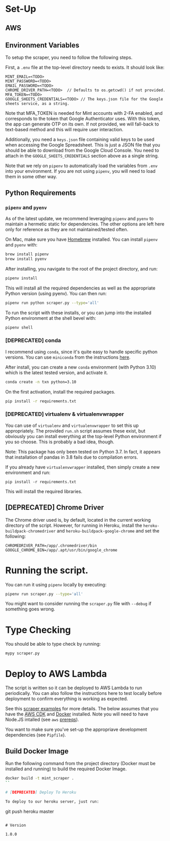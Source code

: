 # Set-Up

## AWS

## Environment Variables

To setup the scraper, you need to follow the following steps.

First, a `.env` file at the top-level directory needs to exists. It should look like:

```
MINT_EMAIL=<TODO>
MINT_PASSWORD=<TODO>
EMAIL_PASSWORD=<TODO>
CHROME_DRIVER_PATH=<TODO>  // Defaults to os.getcwd() if not provided.
MFA_TOKEN=<TODO>
GOOGLE_SHEETS_CREDENTIALS=<TODO> // The keys.json file for the Google sheets service, as a string.
```
Note that MFA_TOKEN is needed for Mint accounts with 2-FA enabled, and corresponds to the token that Google Authenticator uses. With this token, the app can generate OTP on its own. If not provided, we will fall-back to text-based method and this will require user interaction.


Additionally, you need a `keys.json` file containing valid keys to be used when accessing the Google Spreadsheet. This is just a JSON file that you should be able to download from the Google Cloud Console. You need to attach in the `GOOGLE_SHEETS_CREDENTIALS` section above as a single string.

Note that we rely on `pipenv` to automatically load the variables from `.env` into your environment. If you are not using `pipenv`, you will need to load them in some other way.


## Python Requirements

### `pipenv` and `pyenv`

As of the latest update, we recommend leveraging `pipenv` and `pyenv` to maintain a hermetic static for dependencies. The other options are left here only for reference as they are not maintained/tested often.

On Mac, make sure you have [Homebrew](https://brew.sh/) installed. You can install `pipenv` and `pyenv` with:

```sh
brew install pipenv
brew install pyenv
````

After installing, you navigate to the root of the project directory, and run:

```sh
pipenv install
```

This will install all the required dependencies as well as the appropriate Python version (using pyenv). You can then run:

```sh
pipenv run python scraper.py --type='all'
```

To run the script with these installs, or you can jump into the installed Python environment at the shell bevel with:

```sh
pipenv shell
````


### [DEPRECATED] conda
I recommend using `conda`, since it's quite easy to handle specific python versions.  You can use `miniconda` from the instructions [here](https://docs.conda.io/projects/conda/en/latest/user-guide/install/macos.html).

After install, you can create a new `conda` environment (with Python 3.10) which is the latest tested version, and activate it.

```sh
conda create -n txn python=3.10
```

On the first activation, install the required packages.

```sh
pip install -r requirements.txt
```

### [DEPRECATED] virtualenv & virtualenvwrapper
You can use of `virtualenv` and `virtualenvwrapper` to set this up appropriately. The provided `run.sh` script assumes these exist, but obviously you can install everything at the top-level Python environment if you so choose. This is probably a bad idea, though.

Note: This package has only been tested on Python 3.7. In fact, it appears that installation of pandas in 3.8 fails due to compilation errors.

If you already have `virtualenvwrapper` installed, then simply create a new environment and run:

```
pip install -r requirements.txt
```

This will install the required libraries.

## [DEPRECATED] Chrome Driver
The Chrome driver used is, by default, located in the current working directory of the script. However, for running in Heroku, install the `heroku-buildpack-chromedriver` and `heroku-buildpack-google-chrome` and set the following:

```
CHROMEDRIVER_PATH=/app/.chromedriver/bin
GOOGLE_CHROME_BIN=/app/.apt/usr/bin/google_chrome
```

# Running the script.

You can run it using `pipenv` locally by executing:

```sh
pipenv run scraper.py --type='all'
```


You might want to consider running the `scraper.py` file with `--debug` if something goes wrong.

# Type Checking

You should be able to type check by running:

```
mypy scraper.py
```

# Deploy to AWS Lambda

The script is written so it can be deployed to AWS Lambda to run periodically. You can also follow the instructions here to test locally before deployment to confirm everything is working as expected.

See this [scraper examples](https://github.com/aws-samples/lambda-web-scraper-example) for more details. The below assumes that you have the [AWS CDK](https://aws.amazon.com/cdk/) and [Docker](https://www.docker.com/) installed. Note you will need to have Node.JS intalled (see `aws` [prereqs](https://docs.aws.amazon.com/cdk/v2/guide/getting_started.html)).

You want to make sure you've set-up the appropriave development dependencies (see `Pipfile`).

## Build Docker Image

Run the following command from the project directory (Docker must be installed and running) to build the required Docker Image.

```sh
docker build -t mint_scraper .
``

# [DEPRECATED] Deploy To Heroku

To deploy to our heroku server, just run:
```
git push heroku master
```

# Version

1.0.0
